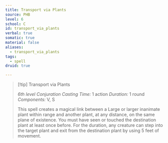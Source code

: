 ```yaml
---
title: Transport via Plants
source: PHB
level: 6
school: C
id: transport_via_plants
verbal: true
somatic: true
material: false
aliases:
  - transport_via_plants
tags:
  - spell
druid: true

---
```

>[!tip] Transport via Plants
>
> *6th level Conjuration*
> *Casting Time:* 1 action
> *Duration:* 1 round
> *Components:* V, S
>
>This spell creates a magical link between a Large or larger inanimate plant within range and another plant, at any distance, on the same plane of existence. You must have seen or touched the destination plant at least once before. For the duration, any creature can step into the target plant and exit from the destination plant by using 5 feet of movement.
>

